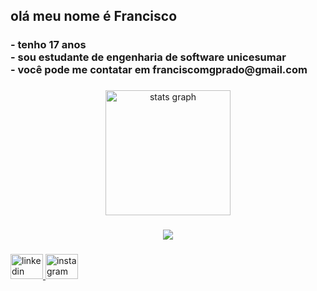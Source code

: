 <h2 align="left">olá meu nome é Francisco</h2>

###

<h3 align="left">- tenho 17 anos<br>- sou estudante de engenharia de software unicesumar<br>- você pode me contatar em franciscomgprado@gmail.com</h3>

###

<div align="center">
  <img src="https://github-readme-stats.vercel.app/api?username=francisco-miyata&hide_title=false&hide_rank=false&show_icons=true&include_all_commits=true&count_private=true&disable_animations=false&theme=noctis_minimus&locale=pt-br&hide_border=false" height="200" alt="stats graph"  />
</div>

###

<div align="center">
  <img src="https://profile-counter.glitch.me/francisco-miyata/count.svg?"  />
</div>

###

<div align="left">
  <a href="https://www.linkedin.com/in/francisco-prado-1a08042b0/" target="_blank">
    <img src="https://raw.githubusercontent.com/maurodesouza/profile-readme-generator/master/src/assets/icons/social/linkedin/default.svg" width="52" height="40" alt="linkedin logo"  />
  </a>
  <a href="https://www.instagram.com/franciscomiyata/" target="_blank">
    <img src="https://raw.githubusercontent.com/maurodesouza/profile-readme-generator/master/src/assets/icons/social/instagram/default.svg" width="52" height="40" alt="instagram logo"  />
  </a>
</div>

###
